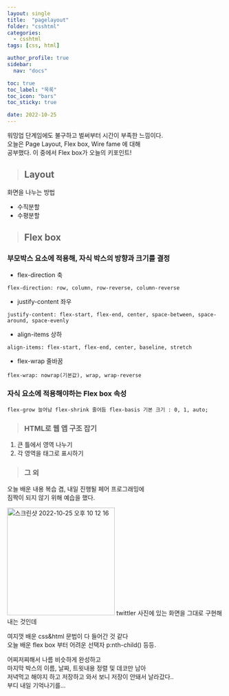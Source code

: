 ```yaml
---
layout: single
title:  "pagelayout"
folder: "csshtml"
categories:
  - csshtml
tags: [css, html]

author_profile: true
sidebar:
  nav: "docs"

toc: true
toc_label: "목록"
toc_icon: "bars"
toc_sticky: true

date: 2022-10-25
---
```



워밍업 단계임에도 불구하고 벌써부터 시간이 부족한 느낌이다.  
오늘은 Page Layout, Flex box, Wire fame 에 대해  
공부했다. 이 중에서 Flex box가 오늘의 키포인트!  
> ## Layout

화면을 나누는 방법  
- 수직분할
- 수평분할  

> ## Flex box  

### 부모박스 요소에 적용해, 자식 박스의 방향과 크기를 결정

* flex-direction 축
```
flex-direction: row, column, row-reverse, column-reverse
```

 * justify-content 좌우
```
justify-content: flex-start, flex-end, center, space-between, space-around, space-evenly
```

 * align-items 상하
```
align-items: flex-start, flex-end, center, baseline, stretch
```

 * flex-wrap 줄바꿈
```
flex-wrap: nowrap(기본값), wrap, wrap-reverse
```

### 자식 요소에 적용해야하는 Flex box 속성
```
flex-grow 늘어남 flex-shrink 줄어듬 flex-basis 기본 크기 : 0, 1, auto;
```

> ### HTML로 웹 앱 구조 잡기

1. 큰 틀에서 영역 나누기
2. 각 영역을 태그로 표시하기

> ### 그 외

오늘 배운 내용 복습 겸, 내일 진행될 페어 프로그래밍에  
짐짝이 되지 않기 위해 예습을 했다.  


<img width="250" alt="스크린샷 2022-10-25 오후 10 12 16" src="https://user-images.githubusercontent.com/115622936/197802383-0b5266b7-354e-4d0a-b605-5f00cbdb7133.png">
twittler 사진에 있는 화면을 그대로 구현해내는 것인데

여지껏 배운 css&html 문법이 다 들어간 것 같다   
오늘 배운 flex box 부터 어려운 선택자 p:nth-child() 등등.  

어찌저찌해서 나름 비슷하게 완성하고  
마지막 박스의 이름, 날짜, 트윗내용 정렬 및 데코만 남아  
저녁먹고 해야지 하고 저장하고 와서 보니 저장이 안돼서 날라갔다..  
부디 내일 기억나기를...  


